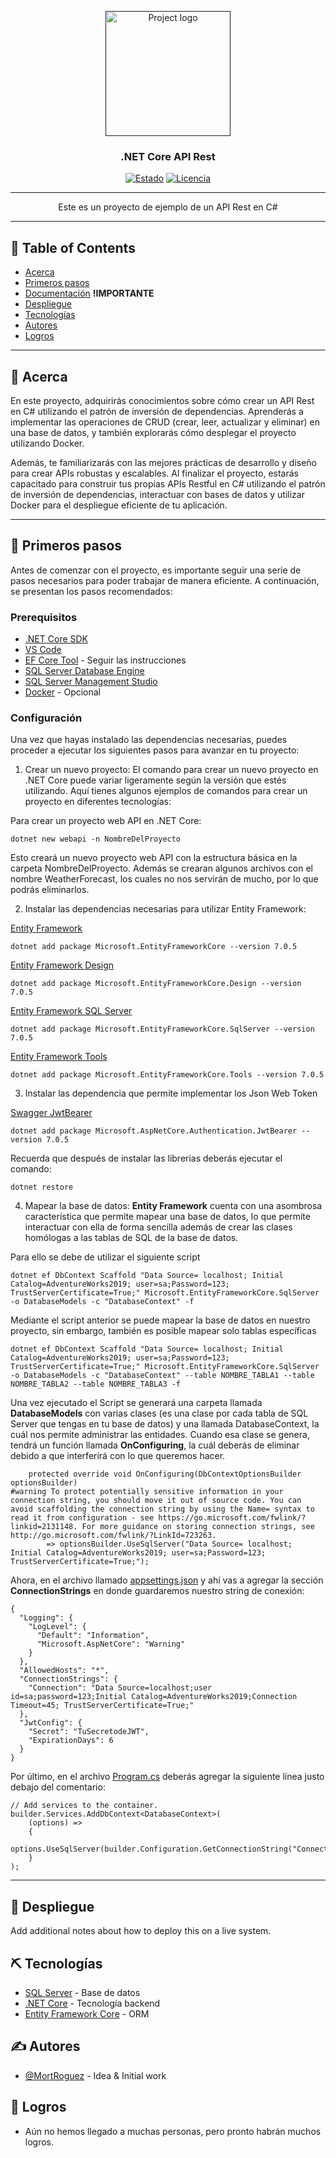 <p align="center">
  <a href="" rel="noopener">
 <img width=200px height=200px src="https://utech.academy/wp-content/uploads/2019/03/NET_core.png" alt="Project logo"></a>
</p>

<h3 align="center">.NET Core API Rest</h3>

<div align="center">

[![Estado](https://img.shields.io/badge/status-active-success.svg)]()
[![Licencia](https://img.shields.io/badge/license-MIT-blue.svg)](/LICENSE)

</div>

---

<p align="center"> Este es un proyecto de ejemplo de un API Rest en C#
    <br> 
</p>

---

## 📝 Table of Contents

- [Acerca](#acerca)
- [Primeros pasos](#primeros_pasos)
- [Documentación](Documents/MDFiles/Documentation.md) **!IMPORTANTE**
- [Despliegue](#despliegue)
- [Tecnologías](#tecnologias)
- [Autores](#autores)
- [Logros](#logros)

---

## 🧐 Acerca <a name = "acerca"></a>

En este proyecto, adquirirás conocimientos sobre cómo crear un API Rest en C# utilizando el patrón de inversión de dependencias. Aprenderás a implementar las operaciones de CRUD (crear, leer, actualizar y eliminar) en una base de datos, y también explorarás cómo desplegar el proyecto utilizando Docker.

Además, te familiarizarás con las mejores prácticas de desarrollo y diseño para crear APIs robustas y escalables. Al finalizar el proyecto, estarás capacitado para construir tus propias APIs Restful en C# utilizando el patrón de inversión de dependencias, interactuar con bases de datos y utilizar Docker para el despliegue eficiente de tu aplicación.

---

## 🏁 Primeros pasos <a name = "primeros_pasos"></a>

Antes de comenzar con el proyecto, es importante seguir una serie de pasos necesarios para poder trabajar de manera eficiente. A continuación, se presentan los pasos recomendados:

### Prerequisitos

- [.NET Core SDK](https://dotnet.microsoft.com/en-us/download/dotnet/7.0)
- [VS Code](https://code.visualstudio.com/)
- [EF Core Tool](https://learn.microsoft.com/en-us/ef/core/cli/dotnet) - Seguir las instrucciones
- [SQL Server Database Engine](https://www.microsoft.com/es-es/sql-server/sql-server-downloads)
- [SQL Server Management Studio](https://learn.microsoft.com/en-us/sql/ssms/download-sql-server-management-studio-ssms?view=sql-server-ver16)
- [Docker](https://www.docker.com/products/docker-desktop/) - Opcional

### Configuración

Una vez que hayas instalado las dependencias necesarias, puedes proceder a ejecutar los siguientes pasos para avanzar en tu proyecto:

1. Crear un nuevo proyecto: El comando para crear un nuevo proyecto en .NET Core puede variar ligeramente según la versión que estés utilizando. Aquí tienes algunos ejemplos de comandos para crear un proyecto en diferentes tecnologías:

Para crear un proyecto web API en .NET Core:

```
dotnet new webapi -n NombreDelProyecto
```

Esto creará un nuevo proyecto web API con la estructura básica en la carpeta NombreDelProyecto. Además se crearan algunos archivos con el nombre WeatherForecast, los cuales no nos servirán de mucho, por lo que podrás eliminarlos.

2. Instalar las dependencias necesarias para utilizar Entity Framework:

[Entity Framework](https://www.nuget.org/packages/Microsoft.EntityFrameworkCore)

```
dotnet add package Microsoft.EntityFrameworkCore --version 7.0.5
```

[Entity Framework Design](https://www.nuget.org/packages/Microsoft.EntityFrameworkCore.Design/7.0.5)

```
dotnet add package Microsoft.EntityFrameworkCore.Design --version 7.0.5
```

[Entity Framework SQL Server](https://www.nuget.org/packages/Microsoft.EntityFrameworkCore.SqlServer/7.0.5)

```
dotnet add package Microsoft.EntityFrameworkCore.SqlServer --version 7.0.5
```

[Entity Framework Tools](https://www.nuget.org/packages/Microsoft.EntityFrameworkCore.Tools/7.0.5)

```
dotnet add package Microsoft.EntityFrameworkCore.Tools --version 7.0.5
```

3. Instalar las dependencia que permite implementar los Json Web Token

[Swagger JwtBearer](https://www.nuget.org/packages/Microsoft.AspNetCore.Authentication.JwtBearer/7.0.5)

```
dotnet add package Microsoft.AspNetCore.Authentication.JwtBearer --version 7.0.5
```

Recuerda que después de instalar las librerias deberás ejecutar el comando:

```
dotnet restore
```

4. Mapear la base de datos: **Entity Framework** cuenta con una asombrosa característica que permite mapear una base de datos, lo que permite interactuar con ella de forma sencilla además de crear las clases homólogas a las tablas de SQL de la base de datos.

Para ello se debe de utilizar el siguiente script

```
dotnet ef DbContext Scaffold "Data Source= localhost; Initial Catalog=AdventureWorks2019; user=sa;Password=123; TrustServerCertificate=True;" Microsoft.EntityFrameworkCore.SqlServer  -o DatabaseModels -c "DatabaseContext" -f
```

Mediante el script anterior se puede mapear la base de datos en nuestro proyecto, sin embargo, también es posible mapear solo tablas específicas

```
dotnet ef DbContext Scaffold "Data Source= localhost; Initial Catalog=AdventureWorks2019; user=sa;Password=123; TrustServerCertificate=True;" Microsoft.EntityFrameworkCore.SqlServer  -o DatabaseModels -c "DatabaseContext" --table NOMBRE_TABLA1 --table NOMBRE_TABLA2 --table NOMBRE_TABLA3 -f
```

Una vez ejecutado el Script se generará una carpeta llamada **DatabaseModels** con varias clases (es una clase por cada tabla de SQL Server que tengas en tu base de datos) y una llamada DatabaseContext, la cuál nos permite administrar las entidades. Cuando esa clase se genera, tendrá un función llamada **OnConfiguring**, la cuál deberás de eliminar debido a que interferirá con lo que queremos hacer.

```
    protected override void OnConfiguring(DbContextOptionsBuilder optionsBuilder)
#warning To protect potentially sensitive information in your connection string, you should move it out of source code. You can avoid scaffolding the connection string by using the Name= syntax to read it from configuration - see https://go.microsoft.com/fwlink/?linkid=2131148. For more guidance on storing connection strings, see http://go.microsoft.com/fwlink/?LinkId=723263.
        => optionsBuilder.UseSqlServer("Data Source= localhost; Initial Catalog=AdventureWorks2019; user=sa;Password=123; TrustServerCertificate=True;");

```

Ahora, en el archivo llamado [appsettings.json](./appsettings.json) y ahí vas a agregar la sección **ConnectionStrings** en donde guardaremos nuestro string de conexión:

```
{
  "Logging": {
    "LogLevel": {
      "Default": "Information",
      "Microsoft.AspNetCore": "Warning"
    }
  },
  "AllowedHosts": "*",
  "ConnectionStrings": {
    "Connection": "Data Source=localhost;user id=sa;password=123;Initial Catalog=AdventureWorks2019;Connection Timeout=45; TrustServerCertificate=True;"
  },
  "JwtConfig": {
    "Secret": "TuSecretodeJWT",
    "ExpirationDays": 6
  }
}
```

Por último, en el archivo [Program.cs](./Program.cs) deberás agregar la siguiente línea justo debajo del comentario:

```
// Add services to the container.
builder.Services.AddDbContext<DatabaseContext>(
    (options) =>
    {
        options.UseSqlServer(builder.Configuration.GetConnectionString("Connection"));
    }
);
```

---

## 🚀 Despliegue <a name = "despliegue"></a>

Add additional notes about how to deploy this on a live system.

## ⛏️ Tecnologías <a name = "tecnologias"></a>

- [SQL Server](https://www.microsoft.com/es-es/sql-server/sql-server-downloads) - Base de datos
- [.NET Core](https://dotnet.microsoft.com/en-us/download/dotnet/7.0) - Tecnología backend
- [Entity Framework Core](https://learn.microsoft.com/en-us/ef/core/) - ORM

## ✍️ Autores <a name = "autores"></a>

- [@MortRoguez](https://github.com/mortroguez) - Idea & Initial work

## 🎉 Logros <a name = "logros"></a>

- Aún no hemos llegado a muchas personas, pero pronto habrán muchos logros.

